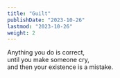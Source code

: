```yaml
---
title: "Guilt"
publishDate: "2023-10-26"
lastmod: "2023-10-26"
weight: 2
---
```


Anything you do is correct,<br/>
until you make someone cry,<br/>
and then your existence is a mistake.<br/>
